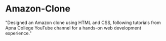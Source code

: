 # Amazon-Clone
"Designed an Amazon clone using HTML and CSS, following tutorials from Apna College YouTube channel for a hands-on web development experience."
